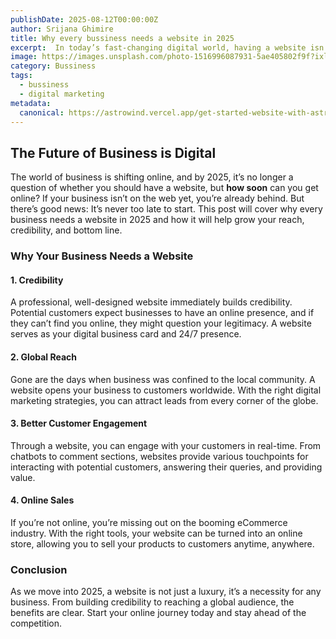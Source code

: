```yaml
---
publishDate: 2025-08-12T00:00:00Z
author: Srijana Ghimire
title: Why every bussiness needs a website in 2025
excerpt:  In today’s fast-changing digital world, having a website isn’t optional—it’s the backbone of your business growth. Discover why 2025 is the year to get serious about your online presence.
image: https://images.unsplash.com/photo-1516996087931-5ae405802f9f?ixlib=rb-4.0.3&ixid=M3wxMjA3fDB8MHxwaG90by1wYWdlfHx8fGVufDB8fHx8fA%3D%3D&auto=format&fit=crop&w=2070&q=80
category: Bussiness
tags:
  - bussiness
  - digital marketing
metadata:
  canonical: https://astrowind.vercel.app/get-started-website-with-astro-tailwind-css
---
```


## The Future of Business is Digital

The world of business is shifting online, and by 2025, it’s no longer a question of whether you should have a website, but **how soon** can you get online? If your business isn’t on the web yet, you’re already behind. But there’s good news: It’s never too late to start. This post will cover why every business needs a website in 2025 and how it will help grow your reach, credibility, and bottom line.

### Why Your Business Needs a Website

#### 1. **Credibility**

A professional, well-designed website immediately builds credibility. Potential customers expect businesses to have an online presence, and if they can’t find you online, they might question your legitimacy. A website serves as your digital business card and 24/7 presence.

#### 2. **Global Reach**

Gone are the days when business was confined to the local community. A website opens your business to customers worldwide. With the right digital marketing strategies, you can attract leads from every corner of the globe.

#### 3. **Better Customer Engagement**

Through a website, you can engage with your customers in real-time. From chatbots to comment sections, websites provide various touchpoints for interacting with potential customers, answering their queries, and providing value.

#### 4. **Online Sales**

If you’re not online, you’re missing out on the booming eCommerce industry. With the right tools, your website can be turned into an online store, allowing you to sell your products to customers anytime, anywhere.

### Conclusion

As we move into 2025, a website is not just a luxury, it’s a necessity for any business. From building credibility to reaching a global audience, the benefits are clear. Start your online journey today and stay ahead of the competition.
